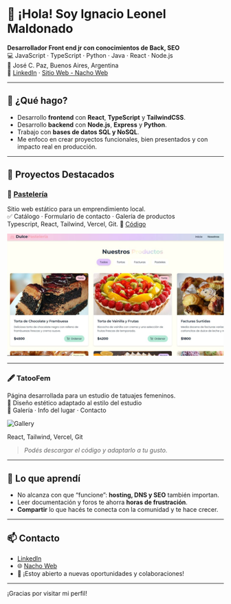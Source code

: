# 👋 ¡Hola! Soy Ignacio Leonel Maldonado

**Desarrollador Front end jr con conocimientos de Back, SEO**  
💻 JavaScript · TypeScript · Python · Java · React · Node.js  
📍 José C. Paz, Buenos Aires, Argentina  
🔗 [LinkedIn](https://www.linkedin.com/in/ignaciomaldo) · [Sitio Web - Nacho Web](https://nachoweb.ar)  

---

## 🚀 ¿Qué hago?

- Desarrollo **frontend** con **React**, **TypeScript** y **TailwindCSS**.
- Desarrollo **backend** con **Node.js**, **Express** y **Python**.
- Trabajo con **bases de datos SQL y NoSQL**.
- Me enfoco en crear proyectos funcionales, bien presentados y con impacto real en producción.

---

## 🧩 Proyectos Destacados

### 🍰 [Pastelería](https://pasteleria-rose.vercel.app/)
Sitio web estático para un emprendimiento local.  
✅ Catálogo · Formulario de contacto · Galería de productos  
Typescript, React, Tailwind, Vercel, Git.
🔗 [Código](https://github.com/ignacio-leonel/pasteleria)


![Gallery](https://github.com/ignacio-leonel/pasteleria/blob/894ee885521124967861a9a81615ba5d11ec8290/screenshots/gallery.jpg)

---

### 🖋️ TatooFem
Página desarrollada para un estudio de tatuajes femeninos.  
🎨 Diseño estético adaptado al estilo del estudio  
💬 Galería · Info del lugar · Contacto  

![Gallery](https://github.com/ignacio-leonel/Sitio-web-de-Local-de-Tatuajes/blob/96dcf428b38118f6a5594bc00aaa22fd7fb6722a/screenshots/services.jpg)


React, Tailwind, Vercel, Git
> *Podés descargar el código y adaptarlo a tu gusto.*

---


## 🧠 Lo que aprendí

- No alcanza con que “funcione”: **hosting, DNS y SEO** también importan.
- Leer documentación y foros te ahorra **horas de frustración**.
- **Compartir** lo que hacés te conecta con la comunidad y te hace crecer.

---

## 📫 Contacto

- [LinkedIn](https://www.linkedin.com/in/ignacio-leonel-maldonado)  
- 🌐 [Nacho Web](https://nachoweb.ar)  
- 📩 ¡Estoy abierto a nuevas oportunidades y colaboraciones!

---

¡Gracias por visitar mi perfil!
